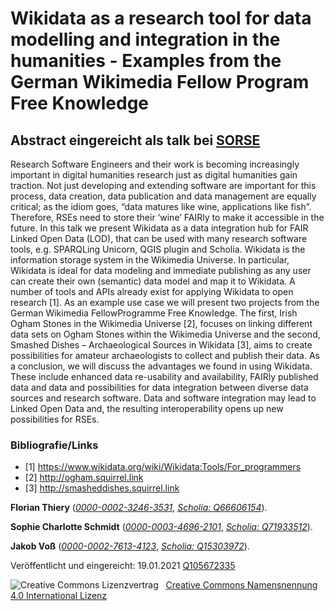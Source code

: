 # Wikidata as a research tool for data modelling and integration in the humanities - Examples from the German Wikimedia Fellow Program Free Knowledge

## Abstract eingereicht als talk bei [SORSE](https://sorse.github.io/)

Research Software Engineers and their work is becoming increasingly important in digital humanities research just as digital humanities gain traction. Not just developing and extending software are important for this process, data creation, data publication and data management are equally critical; as the idiom goes, “data matures like wine, applications like fish”. Therefore, RSEs need to store their ‘wine’ FAIRly to make it accessible in the future. In this talk we present Wikidata as a data integration hub for FAIR Linked Open Data (LOD), that can be used with many research software tools, e.g. SPARQLing Unicorn, QGIS plugin and Scholia. Wikidata is the information storage system in the Wikimedia Universe. In particular, Wikidata is ideal for data modeling and immediate publishing as any user can create their own (semantic) data model and map it to Wikidata. A number of tools and APIs already exist for applying Wikidata to open research [1]. As an example use case we will present two projects from the German Wikimedia FellowProgramme Free Knowledge. The first, Irish Ogham Stones in the Wikimedia Universe [2], focuses on linking different data sets on Ogham Stones within the Wikimedia Universe and the second, Smashed Dishes – Archaeological Sources in Wikidata [3], aims to create possibilities for amateur archaeologists to collect and publish their data. As a conclusion, we will discuss the advantages we found in using Wikidata. These include enhanced data re-usability and availability, FAIRly published data and data and possibilities for data integration between diverse data sources and research software. Data and software integration may lead to Linked Open Data and, the resulting interoperability opens up new possibilities for RSEs.

### Bibliografie/Links

-   [1] <https://www.wikidata.org/wiki/Wikidata:Tools/For_programmers>
-   [2] <http://ogham.squirrel.link>
-   [3] <http://smasheddishes.squirrel.link>

**Florian Thiery** ([_0000-0002-3246-3531_](https://orcid.org/0000-0002-3246-3531),
[_Scholia: Q66606154_](https://tools.wmflabs.org/scholia/author/Q66606154)).

**Sophie Charlotte Schmidt** ([_0000-0003-4696-2101_](https://orcid.org/0000-0003-4696-2101),
[_Scholia: Q71933512_](https://tools.wmflabs.org/scholia/author/Q71933512)).

**Jakob Voß** ([_0000-0002-7613-4123_](https://orcid.org/0000-0002-7613-4123),
[_Scholia: Q15303972_](https://tools.wmflabs.org/scholia/author/Q15303972)).

Veröffentlicht und eingereicht: 19.01.2021 [Q105672335](https://www.wikidata.org/wiki/Q105672335)

<img alt="Creative Commons Lizenzvertrag" style="border-width:0" src="https://i.creativecommons.org/l/by/4.0/80x15.png" />   <a rel="license" href="http://creativecommons.org/licenses/by/4.0/">Creative Commons Namensnennung 4.0 International Lizenz</a> <a rel="license" href="http://creativecommons.org/licenses/by/4.0/">
